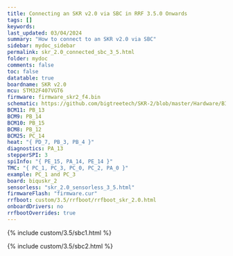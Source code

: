 ```yaml
---
title: Connecting an SKR v2.0 via SBC in RRF 3.5.0 Onwards
tags: []
keywords: 
last_updated: 03/04/2024
summary: "How to connect to an SKR v2.0 via SBC"
sidebar: mydoc_sidebar
permalink: skr_2.0_connected_sbc_3_5.html
folder: mydoc
comments: false
toc: false
datatable: true
boardname: SKR v2.0
mcu: STM32F407VGT6
firmware: firmware_skr2_f4.bin
schematic: https://github.com/bigtreetech/SKR-2/blob/master/Hardware/BIGTREETECH%20SKR%202-Pin.pdf
BCM11: PB_13
BCM9: PB_14
BCM10: PB_15
BCM8: PB_12
BCM25: PC_14
heat: "{ PD_7, PB_3, PB_4 }"
diagnostics: PA_13
stepperSPI: 3
spiInfo: "{ PE_15, PA_14, PE_14 }"
TMC: "{ PC_1, PC_3, PC_0, PC_2, PA_0 }"
example: PC_1 and PC_3
board: biquskr_2
sensorless: "skr_2.0_sensorless_3_5.html"
firmwareFlash: "firmware.cur"
rrfboot: custom/3.5/rrfboot/rrfboot_skr_2.0.html
onboardDrivers: no
rrfbootOverrides: true
---
```


{% include custom/3.5/sbc1.html %}

{% include custom/3.5/sbc2.html %}
